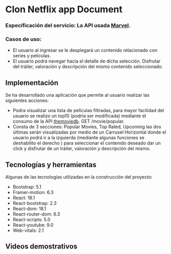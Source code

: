 # Clon Netflix app Document

 ### Especificación del servicio: La API usada [Marvel](https://developer.marvel.com/docs).
 ### Casos de uso:
 - El usuario al ingresar se le desplegará un contenido relacionado con series y películas. 
 - El usuario podrá navegar hacia el detalle de dicha selección. Disfrutar del tráiler, valoración y descripción del mismo contenido seleccionado.

## Implementación

Se ha desarrollado una aplicación que permite al usuario realizar las siguientes acciones:
- Podra visualizar una lista de películas filtradas, para mayor facilidad del usuario se realizo un top10 (podría ser modificada) mediante el consumo de la API  [themoviedb](https://developers.themoviedb.org/3/movies/get-popular-movies). GET /movie/popular.  
- Consta de 3 secciones: Popular Movies, Top Rated, Upcoming las dos últimas serán visualizadas por medio de un Carrusel Horizontal donde el usuario podrá ir a la izquierda (mediante algunas funciones se deshabilito el derecho ) para seleccionar el contenido deseado dar un click y disfrutar de un tráiler, valoración y descripción del mismo.

## Tecnologías y herramientas
Algunas de las tecnologías utilizadas en la construcción del proyecto:

 - Bootstrap: 5.1
 - Framer-motion: 6.3
 - React: 18.1
 - React-bootstrap: 2.3
 - React-dom: 18.1
 - React-router-dom: 6.3
 - React-scripts: 5.0
 - React-youtube: 9.0
 - Web-vitals: 2.1

## Videos demostrativos
